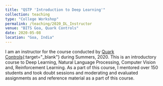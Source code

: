 ```yaml
---
title: "QSTP 'Introduction to Deep Learning'"
collection: teaching
type: "College Workshop"
permalink: /teaching/2020_DL_Instructor
venue: "BITS Goa, Quark Controls"
date: 2020-05-08
location: "Goa, India"
---
```

I am an instructor for the course conducted by [Quark Controls](https://bits-quark.org/){:target="_blank"} during Summers, 2020. This is an introductory course to Deep Learning, Natural Language Processing, Computer Vision and, Reinforcement Learning. As a part of this course, I mentored over 150 students and took doubt sessions and moderating and evaluated assignments as and reference material as a part of this course.
